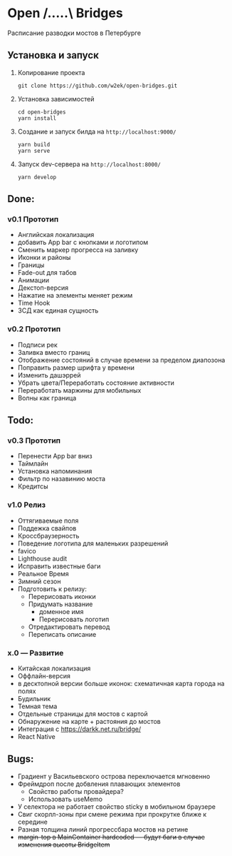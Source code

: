# Open /.....\ Bridges
Расписание разводки мостов в Петербурге

## Установка и запуск
1. Копирование проекта
    ```shell
    git clone https://github.com/w2ek/open-bridges.git
    ```
2. Установка зависимостей
    ```shell
    cd open-bridges
    yarn install
    ```
3. Создание и запуск билда на `http://localhost:9000/`
    ```shell
    yarn build
    yarn serve
    ```
4. Запуск dev-сервера на `http://localhost:8000/`
    ```shell
    yarn develop
    ```

## Done:
### v0.1 Прототип
* Английская локализация
* добавить App bar с кнопками и логотипом
* Сменить маркер прогресса на заливку
* Иконки и районы
* Границы
* Fade-out для табов
* Анимации
* Декстоп-версия
* Нажатие на элементы меняет режим
* Time Hook
* ЗСД как единая сущность
### v0.2 Прототип
* Подписи рек
* Заливка вместо границ
* Отображение состояний в случае времени за пределом диапозона
* Поправить размер шрифта у времени
* Изменить дашэррей
* Убрать цвета/Переработать состояние активности
* Переработать маржины для мобильных
* Волны как граница
## Todo:
### v0.3 Прототип
* Перенести App bar вниз
* Таймлайн
* Установка напоминания
* Фильтр по назавинию моста
* Кредитсы
### v1.0 Релиз
* Оттягиваемые поля
* Поддежка свайпов
* Кроссбраузерность
* Поведение логотипа для маленьких разрешений
* favico
* Lighthouse audit
* Исправить известные баги
* Реальное Время
* Зимний сезон
* Подготовить к релизу:
  * Перерисовать иконки
  * Придумать название
    * доменное имя
    * Перерисовать логотип
  * Отредактировать перевод
  * Переписать описание
### x.0 — Развитие
* Китайская локализация
* Оффлайн-версия
* в десктопной версии больше иконок: схематичная карта города на полях
* Будильник
* Темная тема
* Отдельные страницы для мостов с картой
* Обнаружение на карте + растояния до мостов
* Интеграция с https://darkk.net.ru/bridge/
* React Native
## Bugs:
* Градиент у Васильевского острова переключается мгновенно
* Фреймдроп после добвления плавающих элементов
  * Свойство работы провайдера?
  * Использовать useMemo
* У селектора не работает свойство sticky в мобильном браузере
* Свиг скорлл-зоны при смене режима при прокрутке ближе к середине
* Разная толщина линий прогрессбара мостов на ретине
* ~~margin-top в MainContainer hardcoded — будут баги в случае изменения высоты BridgeItem~~

